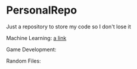 # PersonalRepo
Just a repository to store my code so I don't lose it

Machine Learning:
[a link](https://github.com/RKasinCDRK/PersonalRepo/tree/master/MachineLearning)
 
 Game Development:
 
 
 Random Files:
 
 
 
